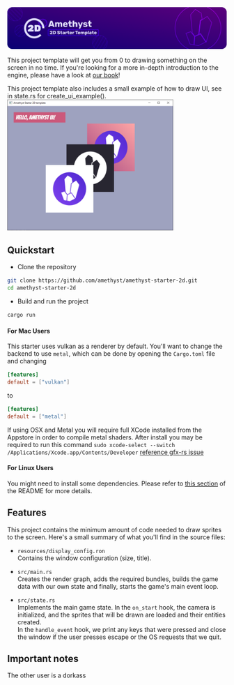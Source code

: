 <img src="repo/splash.png" alt="Amethyst 2D starter template" />

This project template will get you from 0 to drawing something on the screen in no time. If you're looking for a more in-depth introduction to the engine, please have a look at [our book](https://book.amethyst.rs/stable/)!

This project template also includes a small example of how to draw UI, see in state.rs for create_ui_example().
<img src="repo/screenshot.png" alt="Amethyst 2D starter template" height="300px" />

## Quickstart

- Clone the repository

```bash
git clone https://github.com/amethyst/amethyst-starter-2d.git
cd amethyst-starter-2d
```

- Build and run the project

```bash
cargo run
```

#### For Mac Users

This starter uses vulkan as a renderer by default. You'll want to change the backend to use `metal`, which can be done by opening the `Cargo.toml` file and changing

```toml
[features]
default = ["vulkan"]
```

to

```toml
[features]
default = ["metal"]
```

If using OSX and Metal you will require full XCode installed from the Appstore in order to compile metal shaders.
After install you may be required to run this command `sudo xcode-select --switch /Applications/Xcode.app/Contents/Developer` [reference gfx-rs issue](https://github.com/gfx-rs/gfx/issues/2472)

#### For Linux Users

You might need to install some dependencies. Please refer to [this section](https://github.com/amethyst/amethyst#dependencies) of the README for more details.

## Features

This project contains the minimum amount of code needed to draw sprites to the screen. Here's a small summary of what you'll find in the source files:

- `resources/display_config.ron`  
  Contains the window configuration (size, title).

- `src/main.rs`  
  Creates the render graph, adds the required bundles, builds the game data with our own state and finally, starts the game's main event loop.

- `src/state.rs`  
  Implements the main game state. In the `on_start` hook, the camera is initialized, and the sprites that will be drawn are loaded and their entities created.  
   In the `handle_event` hook, we print any keys that were pressed and close the window if the user presses escape or the OS requests that we quit.


## Important notes

The other user is a dorkass
